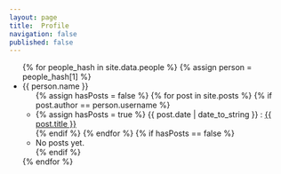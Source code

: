 ```yaml
---
layout: page
title:  Profile
navigation: false
published: false
---
```


<!-- <img class="img-circle" src="http://www.gravatar.com/avatar/{{ author.gravatar }}?s=30&d=identicon"/> -->

<ul>
{% for people_hash in site.data.people %}
{% assign person = people_hash[1] %}
  <li>
    {{ person.name }}
    <ul>
    {% assign hasPosts = false %}
    {% for post in site.posts %}
        {% if post.author == person.username %}
        <li>
            {% assign hasPosts = true %}
            {{ post.date | date_to_string }} : <a href="{{ site.baseurl }}{{ post.url }}">{{ post.title }}</a>
        </li>
        {% endif %}
    {% endfor %}
    {% if hasPosts == false %}
        <li>No posts yet.</li>
    {% endif %}
    </ul>
  </li>
{% endfor %}
</ul>
